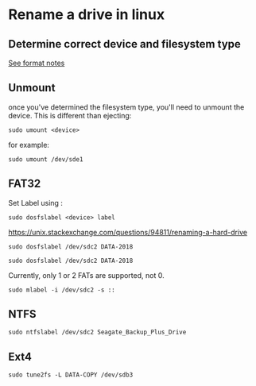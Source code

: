 # Rename a drive in linux

## Determine correct device and filesystem type

[See format notes](format.md)

## Unmount

once you've determined the filesystem type, you'll need to unmount the device. This is different than ejecting:

```
sudo umount <device>
```

for example:

```
sudo umount /dev/sde1
```


## FAT32

Set Label using :

```
sudo dosfslabel <device> label
```

https://unix.stackexchange.com/questions/94811/renaming-a-hard-drive

```
sudo dosfslabel /dev/sdc2 DATA-2018

sudo dosfslabel /dev/sdc2 DATA-2018
```

Currently, only 1 or 2 FATs are supported, not 0.

```
sudo mlabel -i /dev/sdc2 -s ::
```

## NTFS

```
sudo ntfslabel /dev/sdc2 Seagate_Backup_Plus_Drive
```

## Ext4

```
sudo tune2fs -L DATA-COPY /dev/sdb3 
```
